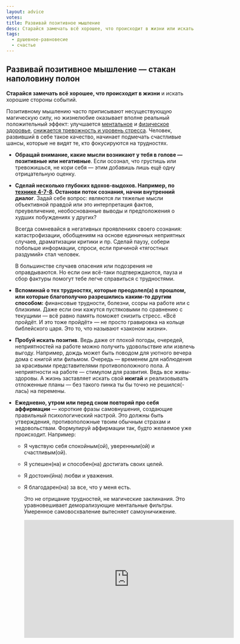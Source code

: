 ```yaml
---
layout: advice
votes:
title: Развивай позитивное мышление
desc: Старайся замечать всё хорошее, что происходит в жизни или искать хорошие стороны событий.
tags:
  - душевное-равновесие
  - счастье
---
```


## Развивай позитивное мышление — стакан наполовину полон

**Старайся замечать всё хорошее, что происходит в жизни** и искать хорошие стороны событий.

Позитивному мышлению часто приписывают несуществующую магическую силу, но жизнелюбие оказывает вполне реальный положительный эффект: улучшается [ментальное](https://psycnet.apa.org/record/1999-05981-008) и [физическое здоровье](https://onlinelibrary.wiley.com/doi/10.1002/smi.2986), [снижается тревожность и уровень стресса](https://www.sciencedirect.com/science/article/pii/S0005796715300814). Человек, развивший в себе такое качество, начинает подмечать счастливые шансы, которые не видят те, кто фокусируются на трудностях.

- **Обращай внимание, какие мысли возникают у тебя в голове — позитивные или негативные**. Если осознал, что грустишь или тревожишься, не кори себя — этим добавишь лишь ещё одну отрицательную оценку.

- **Сделай несколько глубоких вдохов-выдохов. Например, по [технике 4-7-8](good-habits). Останови поток сознания, начни внутренний диалог**. Задай себе вопрос: являются ли тяжелые мысли объективной правдой или это интерпретация фактов, преувеличение, необоснованные выводы и предположения о худших побуждениях у других?

    Всегда сомневайся в негативных проявлениях своего сознания: катастрофизации, обобщениям на основе единичных неприятных случаев, драматизации критики и пр. Сделай паузу, собери побольше информации, спроси, если причиной «тягостных раздумий» стал человек.

    В большинстве случаев опасения или подозрения не оправдываются. Но если они всё-таки подтверждаются, пауза и сбор фактуры помогут тебе легче справиться с трудностями.

- **Вспоминай о тех трудностях, которые преодолел(а) в прошлом, или которые благополучно разрешились каким-то другим способом:** финансовые трудности, болезни, ссоры на работе или с близкими. Даже если они кажутся пустяковыми по сравнению с текущими — всё равно память поможет снизить стресс. «Всё пройдёт. И это тоже пройдёт» — не просто гравировка на кольце библейского царя. Это то, что называют «законом жизни».

- **Пробуй искать позитив**. Ведь даже от плохой погоды, очередей, неприятностей на работе можно получить удовольствие или извлечь выгоду. Например, дождь может быть поводом для уютного вечера дома с книгой или фильмом. Очередь — временем для наблюдения за красивыми представителями противоположного пола. А неприятности на работе — стимулом для развития. Ведь все живы-здоровы. А жизнь заставляет искать свой **икигай** и реализовывать отложенные планы — без такого пинка ты бы точно не решился(-лась) на перемены.

- **Ежедневно, утром или перед сном повторяй про себя аффирмации** — короткие фразы самовнушения, создающие правильный психологический настрой. Это должны быть утверждения, противоположные твоим обычным страхам и недовольствам. Формулируй аффирмации так, будто желаемое уже происходит. Например:

  - Я чувствую себя спокойным(ой), уверенным(ой) и счастливым(ой).
  - Я успешен(на) и способен(на) достигать своих целей.
  - Я достоин(йна) любви и уважения.
  - Я благодарен(на) за все, что у меня есть.

    Это не отрицание трудностей, не магические заклинания. Это уравновешивает деморализующие ментальные фильтры. Умеренное самовосхваление вытесняет самоуничижение.

    <iframe width="560" height="315" src="https://www.youtube.com/embed/pr9_4en9eEs?si=rfvY_Q_LqUJCGn-9" title="YouTube video player" frameborder="0" allow="accelerometer; autoplay; clipboard-write; encrypted-media; gyroscope; picture-in-picture; web-share" referrerpolicy="strict-origin-when-cross-origin" allowfullscreen></iframe>

